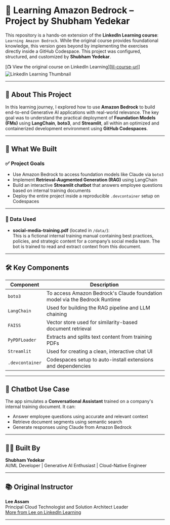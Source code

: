 # 📘 Learning Amazon Bedrock – Project by Shubham Yedekar

This repository is a hands-on extension of the **LinkedIn Learning course**: `Learning Amazon Bedrock`. While the original course provides foundational knowledge, this version goes beyond by implementing the exercises directly inside a GitHub Codespace. This project was configured, structured, and customized by **Shubham Yedekar**.

[📺 View the original course on LinkedIn Learning][[lil-course-url](https://www.linkedin.com/learning/learning-amazon-bedrock-23090599/learning-amazon-bedrock-overview)]  
![LinkedIn Learning Thumbnail][lil-thumbnail-url]

---

## 📌 About This Project

In this learning journey, I explored how to use **Amazon Bedrock** to build end-to-end Generative AI applications with real-world relevance. The key goal was to understand the practical deployment of **Foundation Models (FMs)** using **LangChain**, **boto3**, and **Streamlit**, all within an optimized and containerized development environment using **GitHub Codespaces**.

---

## 🧠 What We Built

### ✅ Project Goals
- Use Amazon Bedrock to access foundation models like Claude via `boto3`
- Implement **Retrieval-Augmented Generation (RAG)** using LangChain
- Build an interactive **Streamlit chatbot** that answers employee questions based on internal training documents
- Deploy the entire project inside a reproducible `.devcontainer` setup on Codespaces

---

### 📂 Data Used
- **social-media-training.pdf** (located in `/data/`):  
  This is a fictional internal training manual containing best practices, policies, and strategic content for a company’s social media team. The bot is trained to read and extract context from this document.

---

## 🛠️ Key Components

| Component              | Description                                                                 |
|------------------------|-----------------------------------------------------------------------------|
| `boto3`                | To access Amazon Bedrock's Claude foundation model via the Bedrock Runtime |
| `LangChain`            | Used for building the RAG pipeline and LLM chaining                         |
| `FAISS`                | Vector store used for similarity-based document retrieval                   |
| `PyPDFLoader`          | Extracts and splits text content from training PDFs                         |
| `Streamlit`            | Used for creating a clean, interactive chat UI                              |
| `.devcontainer`        | Codespaces setup to auto-install extensions and dependencies                |

---

## 💬 Chatbot Use Case

The app simulates a **Conversational Assistant** trained on a company's internal training document. It can:
- Answer employee questions using accurate and relevant context
- Retrieve document segments using semantic search
- Generate responses using Claude from Amazon Bedrock

---

## 🧑‍💻 Built By

**Shubham Yedekar**  
AI/ML Developer | Generative AI Enthusiast | Cloud-Native Engineer

---

## 📚 Original Instructor

**Lee Assam**  
Principal Cloud Technologist and Solution Architect Leader  
[More from Lee on LinkedIn Learning](https://www.linkedin.com/learning/instructors/lee-assam?u=104)

---

[0]: # (Replace these placeholder URLs with actual course URLs)  
[lil-course-url]: https://www.linkedin.com/learning/  
[lil-thumbnail-url]: https://media.licdn.com/dms/image/D560DAQGeZZWDB8ySlQ/learning-public-crop_675_1200/0/1710533858658?e=2147483647&v=beta&t=9YTDxNEVEVHhMtOs4k_fEmMXOpwGOoPJYKb7a1sUcIA
